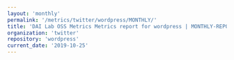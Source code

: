 ```yaml
---
layout: 'monthly'
permalink: '/metrics/twitter/wordpress/MONTHLY/'
title: 'DAI Lab OSS Metrics Metrics report for wordpress | MONTHLY-REPORT-2019-10-25'
organization: 'twitter'
repository: 'wordpress'
current_date: '2019-10-25'
---
```


